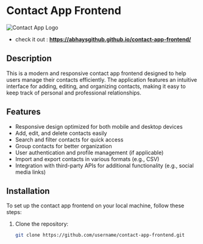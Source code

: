 # Contact App Frontend

![Contact App Logo](link-to-your-logo.png)
- check it out : **https://abhaysgithub.github.io/contact-app-frontend/**

## Description

This is a modern and responsive contact app frontend designed to help users manage their contacts efficiently. The application features an intuitive interface for adding, editing, and organizing contacts, making it easy to keep track of personal and professional relationships.

## Features

- Responsive design optimized for both mobile and desktop devices
- Add, edit, and delete contacts easily
- Search and filter contacts for quick access
- Group contacts for better organization
- User authentication and profile management (if applicable)
- Import and export contacts in various formats (e.g., CSV)
- Integration with third-party APIs for additional functionality (e.g., social media links)

## Installation

To set up the contact app frontend on your local machine, follow these steps:

1. Clone the repository:
   ```bash
   git clone https://github.com/username/contact-app-frontend.git
